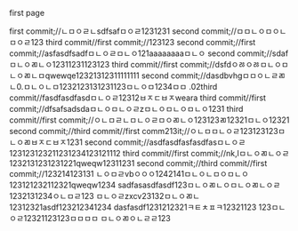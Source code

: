 first page

first commit;//ㄴㅁㅇㄹㄴsdfsafㅁㅇㄹ1231231
second commit;//ㅁㅁㄴㅇㅁㅇㄴㅁㅇㄹ123
third commit//first commit;//123123
second commit;//first commit;//asfasdfsadfㅁㄴㅇㄹㅁㄴㅇ121aaaaaaaaㅁㄴㅇ
second commit;//sdafㅁㄴㅇㄻㄴㅇ12311231123123
third commit//first commit;//dsfdㅇㅀㅇㅀㅁㄴㅇㅁㄴㅇㄻㄴㅁqwewqe12321312311111111
second commit;//dasdbvhgㅁㅁㅇㄴㄹㄻㄴ0.ㅁㄴㅇㄴㅁ1232123131231123ㅁㄴㅇㅁ1234ㅁㅁ
.02third commit//fasdfasdfasdㅁㄴㅇㄹ12312ㅂㅈㄷㅂㅈweara
third commit//first commit;//dfsafsadsdaㅁㄴㅇㅁㄴㅇㄹzㅁㄴㅇㅁㄴㅇㅁㄴㅇ1231
third commit//first commit;//ㅇㄴㅁㄹㄴㅁㄴㅇㄹㅁㅇㄻㄴㅇ123123ㄻ12321ㅁㄴㅇ12321
second commit;//third commit//first comm213it;//ㅇㄴㅁㅁㄴㅇㄹ123123123ㅁㄴㅇㄻㅂㅈㄷㅂㅈ1231
second commit;//asdfasdfasfasdfasㅁㄴㅇㄹ123123123211231234123121112
third commit//first commit;//nk,lㅁㄴㅇㄻㄴㅇㄹ1232131231231221qweqw12311231
second commit;//third commit//first commit;//123214123131
ㄴㅇㅁㄹvbㅇㅇㅇ1242141ㅁㄴㅇㄴㅁㅇㅁㄴㅇ123121232112321qweqw1234
sadfasasdfasdf123ㅁㄴㅇㄻㄴㅇㅁㄴㅇㄻㄴㅇㄹ1232131234ㅇㄴㅁㄹ123
ㅁㄴㅇㄹzxcv23132ㅁㄴㅇㄻㄴ12312321asdf123212341234
dasfasdf1231212321ㅋㅌㅊㅍㅋ12321123
123ㅁㄴㅇㄹ12321123123ㅁㅁㅁㅁ
ㅁㄴㅇㄻㅇㄴㄹㄹ123
